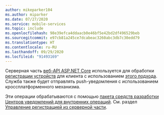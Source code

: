 ```yaml
---
author: mikeparker104
ms.author: miparker
ms.date: 07/27/2020
ms.service: mobile-services
ms.topic: include
ms.openlocfilehash: 98e39efca4ddaacb0e46bf5e42bd2df496529beb
ms.sourcegitcommit: e97cb81a245ce7dcabeac3260abc3db7c30edd79
ms.translationtype: HT
ms.contentlocale: ru-RU
ms.lasthandoff: 09/29/2020
ms.locfileid: "91493169"
---
```

Серверная часть [веб-API ASP.NET Core](https://dotnet.microsoft.com/apps/aspnet/apis) используется для обработки [регистрации устройств](/azure/notification-hubs/notification-hubs-push-notification-registration-management#what-is-device-registration) для клиента с использованием [этого подхода](/azure/notification-hubs/notification-hubs-push-notification-registration-management#installations). Служба также будет отправлять push-уведомления с использованием кроссплатформенного механизма. 

Эти операции обрабатываются с помощью [пакета средств разработки Центров уведомлений для внутренних операций](https://www.nuget.org/packages/Microsoft.Azure.NotificationHubs/). См. раздел [Управление регистрацией из серверной части](/azure/notification-hubs/notification-hubs-push-notification-registration-management#registration-management-from-a-backend).